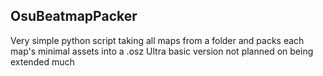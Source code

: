 ## OsuBeatmapPacker

Very simple python script taking all maps from a folder and packs each map's minimal assets into a .osz
Ultra basic version not planned on being extended much
